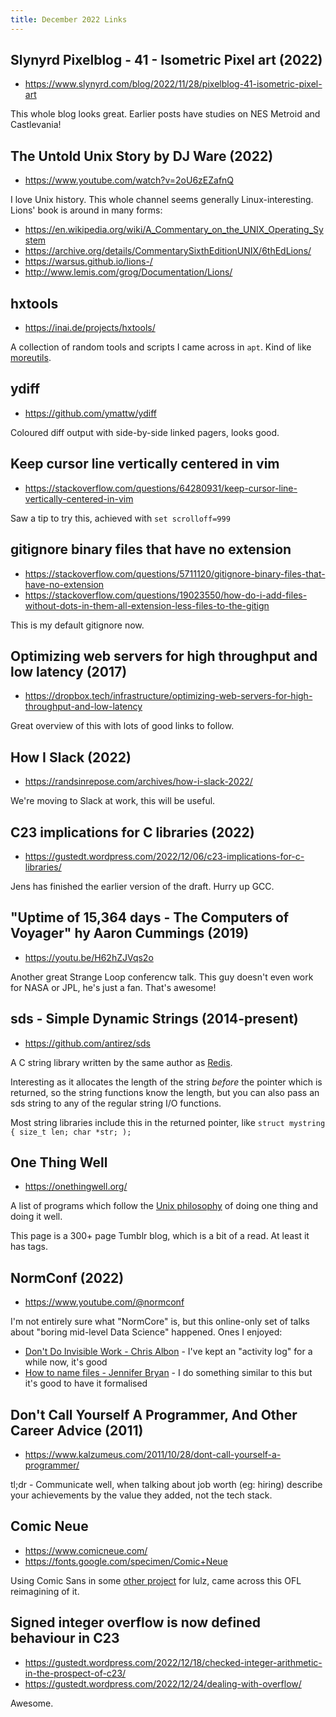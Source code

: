 ```yaml
---
title: December 2022 Links
---
```


## Slynyrd Pixelblog - 41 - Isometric Pixel art (2022)

* <https://www.slynyrd.com/blog/2022/11/28/pixelblog-41-isometric-pixel-art>

This whole blog looks great. Earlier posts have studies on NES Metroid and Castlevania!

## The Untold Unix Story by DJ Ware (2022)

* <https://www.youtube.com/watch?v=2oU6zEZafnQ>

I love Unix history. This whole channel seems generally Linux-interesting. Lions' book is around in many forms:

* <https://en.wikipedia.org/wiki/A_Commentary_on_the_UNIX_Operating_System>
* <https://archive.org/details/CommentarySixthEditionUNIX/6thEdLions/>
* <https://warsus.github.io/lions-/>
* <http://www.lemis.com/grog/Documentation/Lions/>

## hxtools

* <https://inai.de/projects/hxtools/>

A collection of random tools and scripts I came across in `apt`. Kind of like [moreutils](https://joeyh.name/code/moreutils/).

## ydiff

* <https://github.com/ymattw/ydiff>

Coloured diff output with side-by-side linked pagers, looks good.

## Keep cursor line vertically centered in vim

* <https://stackoverflow.com/questions/64280931/keep-cursor-line-vertically-centered-in-vim>

Saw a tip to try this, achieved with `set scrolloff=999`

## gitignore binary files that have no extension

* <https://stackoverflow.com/questions/5711120/gitignore-binary-files-that-have-no-extension>
* <https://stackoverflow.com/questions/19023550/how-do-i-add-files-without-dots-in-them-all-extension-less-files-to-the-gitign>

This is my default gitignore now.

## Optimizing web servers for high throughput and low latency (2017)

* <https://dropbox.tech/infrastructure/optimizing-web-servers-for-high-throughput-and-low-latency>

Great overview of this with lots of good links to follow.

## How I Slack (2022)

* <https://randsinrepose.com/archives/how-i-slack-2022/>

We're moving to Slack at work, this will be useful.

## C23 implications for C libraries (2022)

* <https://gustedt.wordpress.com/2022/12/06/c23-implications-for-c-libraries/>

Jens has finished the earlier version of the draft. Hurry up GCC.

## "Uptime of 15,364 days - The Computers of Voyager" hy Aaron Cummings (2019)

* <https://youtu.be/H62hZJVqs2o>

Another great Strange Loop conferencw talk. This guy doesn't even work for NASA or JPL, he's just a fan. That's awesome!

## sds - Simple Dynamic Strings (2014-present)

* <https://github.com/antirez/sds>

A C string library written by the same author as [Redis](https://en.wikipedia.org/wiki/Redis).

Interesting as it allocates the length of the string *before* the pointer which is returned, so the string functions know the length, but you can also pass an sds string to any of the regular string I/O functions.

Most string libraries include this in the returned pointer, like `struct mystring { size_t len; char *str; );`

## One Thing Well

* <https://onethingwell.org/>

A list of programs which follow the [Unix philosophy](https://en.wikipedia.org/wiki/Unix_philosophy) of doing one thing and doing it well.

This page is a 300+ page Tumblr blog, which is a bit of a read. At least it has tags.

## NormConf (2022)

* <https://www.youtube.com/@normconf>

I'm not entirely sure what "NormCore" is, but this online-only set of talks about "boring mid-level Data Science" happened. Ones I enjoyed:

* [Don't Do Invisible Work - Chris Albon](https://www.youtube.com/watch?v=HiF83i1OLOM) - I've kept an "activity log" for a while now, it's good
* [How to name files - Jennifer Bryan](https://www.youtube.com/watch?v=ES1LTlnpLMk) - I do something similar to this but it's good to have it formalised

## Don't Call Yourself A Programmer, And Other Career Advice (2011)

* <https://www.kalzumeus.com/2011/10/28/dont-call-yourself-a-programmer/>

tl;dr - Communicate well, when talking about job worth (eg: hiring) describe your achievements by the value they added, not the tech stack.

## Comic Neue

* <https://www.comicneue.com/>
* <https://fonts.google.com/specimen/Comic+Neue>

Using Comic Sans in some [other project](https://github.com/superjamie/discord-solarized-dark) for lulz, came across this OFL reimagining of it.

## Signed integer overflow is now defined behaviour in C23

* <https://gustedt.wordpress.com/2022/12/18/checked-integer-arithmetic-in-the-prospect-of-c23/>
* <https://gustedt.wordpress.com/2022/12/24/dealing-with-overflow/>

Awesome.

